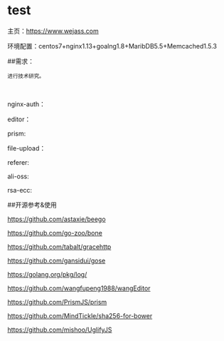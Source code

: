 # test


主页：https://www.wejass.com

环境配置：centos7+nginx1.13+goalng1.8+MaribDB5.5+Memcached1.5.3


##需求：

	进行技术研究。
  


nginx-auth：

editor：

prism:

file-upload：

referer:

ali-oss:

rsa-ecc:



##开源参考&使用

https://github.com/astaxie/beego

https://github.com/go-zoo/bone

https://github.com/tabalt/gracehttp

https://github.com/gansidui/gose

https://golang.org/pkg/log/

https://github.com/wangfupeng1988/wangEditor

https://github.com/PrismJS/prism

https://github.com/MindTickle/sha256-for-bower

https://github.com/mishoo/UglifyJS
